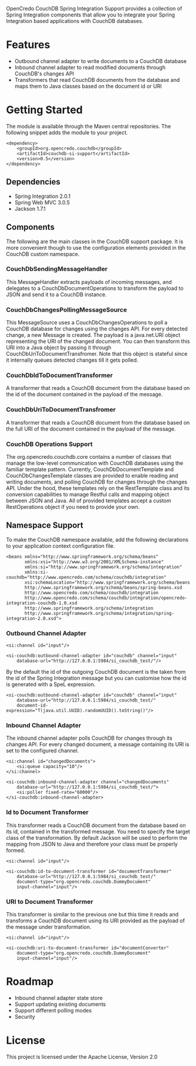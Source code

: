OpenCredo CouchDB Spring Integration Support provides a collection of Spring Integration components that allow you to
integrate your Spring Integration based applications with CouchDB databases.

# Features
- Outbound channel adapter to write documents to a CouchDB database
- Inbound channel adapter to read modified documents through CouchDB's changes API
- Transformers that read CouchDB documents from the database and maps them to Java classes based on the document
id or URI

# Getting Started
The module is available through the Maven central repositories. The following snippet adds the module
to your project.

    <dependency>
        <groupId>org.opencredo.couchdb</groupId>
        <artifactId>couchdb-si-support</artifactId>
        <version>0.5</version>
    </dependency>

## Dependencies
- Spring Integration 2.0.1
- Spring Web MVC 3.0.5
- Jackson 1.7.1

## Components
The following are the main classes in the CouchDB support package. It is more convenient though to use
the configuration elements provided in the CouchDB custom namespace.

### CouchDbSendingMessageHandler
This MessageHandler extracts payloads of incoming messages, and delegates to a CouchDbDocumentOperations to transform
the payload to JSON and send it to a CouchDB instance.

### CouchDbChangesPollingMessageSource
This MessageSource uses a CouchDbChangesOperations to poll a CouchDB database for changes using the changes API.
For every detected change, a new Message is created. The payload is a java.net.URI object representing the URI of the
changed document. You can then transform this URI into a Java object by passing it through CouchDbUriToDocumentTransfromer.
Note that this object is stateful since it internally queues detected changes till it gets polled.

### CouchDbIdToDocumentTransformer
A transformer that reads a CouchDB document from the database based on the id of the document
contained in the payload of the message.

### CouchDbUriToDocumentTransfromer
A transformer that reads a CouchDB document from the database based on the full URI of the document
contained in the payload of the message.

### CouchDB Operations Support
The org.opencredo.couchdb.core contains a number of classes that manage the low-level communication with CouchDB
databases using the familiar template pattern.
Currently, CouchDbDocumentTemplate and CouchDbChangesTemplate classes are provided
to enable reading and writing documents, and polling CouchDB for changes through the changes API.
Under the hood, these templates rely on the RestTemplate class and its conversion capabilities to manage Restful calls
and mapping object between JSON and Java.
All of provided templates accept a custom RestOperations object if you need to provide your own.

## Namespace Support
To make the CouchDB namespace available, add the following declarations to your application context
configuration file.

    <beans xmlns="http://www.springframework.org/schema/beans"
           xmlns:xsi="http://www.w3.org/2001/XMLSchema-instance"
           xmlns:si="http://www.springframework.org/schema/integration"
           xmlns:si-couchdb="http://www.opencredo.com/schema/couchdb/integration"
           xsi:schemaLocation="http://www.springframework.org/schema/beans
           http://www.springframework.org/schema/beans/spring-beans.xsd
		   http://www.opencredo.com/schema/couchdb/integration
		   http://www.opencredo.com/schema/couchdb/integration/opencredo-integration-couchdb-1.0.xsd
		   http://www.springframework.org/schema/integration
		   http://www.springframework.org/schema/integration/spring-integration-2.0.xsd">

### Outbound Channel Adapter

    <si:channel id="input"/>

    <si-couchdb:outbound-channel-adapter id="couchdb" channel="input"
        database-url="http://127.0.0.1:5984/si_couchdb_test/"/>

By the default the id of the outgoing CouchDB document is the taken from the id of the Spring Integration message
but you can customise how the id is generated with a SpeL expression.

    <si-couchdb:outbound-channel-adapter id="couchdb" channel="input"
        database-url="http://127.0.0.1:5984/si_couchdb_test/"
        document-id-expression="T(java.util.UUID).randomUUID().toString()"/>

### Inbound Channel Adapter
The inbound channel adapter polls CouchDB for changes through its changes API. For every changed document, a message
containing its URI is set to the configured channel.

    <si:channel id="changedDocuments">
        <si:queue capacity="10"/>
    </si:channel>

    <si-couchdb:inbound-channel-adapter channel="changedDocuments"
        database-url="http://127.0.0.1:5984/si_couchdb_test/">
        <si:poller fixed-rate="60000"/>
    </si-couchdb:inbound-channel-adapter>

### Id to Document Transformer
This transformer reads a CouchDB document from the database based on its id, contained in the transformed message.
You need to specify the target class of the transformation. By default Jackson will be used to perform the mapping
from JSON to Java and therefore your class must be properly formed.

    <si:channel id="input"/>

    <si-couchdb:id-to-document-transformer id="documentTransformer"
        database-url="http://127.0.0.1:5984/si_couchdb_test/"
        document-type="org.opencredo.couchdb.DummyDocument"
        input-channel="input"/>

### URI to Document Transformer
This transformer is similar to the previous one but this time it reads and transforms a CouchDB document
using its URI provided as the payload of the message under transformation.

    <si:channel id="input"/>

    <si-couchdb:uri-to-document-transformer id="documentConverter"
        document-type="org.opencredo.couchdb.DummyDocument"
        input-channel="input"/>

# Roadmap
- Inbound channel adapter state store
- Support updating existing documents
- Support different polling modes
- Security

# License
This project is licensed under the Apache License, Version 2.0
